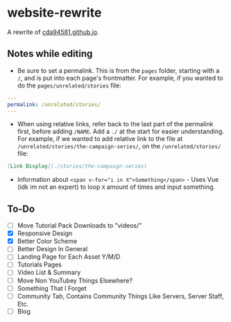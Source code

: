 # website-rewrite
A rewrite of [cda94581.github.io](https://cda94581.github.io).

## Notes while editing
- Be sure to set a permalink. This is from the `pages` folder, starting with a `/`, and is put into each page's frontmatter. For example, if you wanted to do the `pages/unrelated/stories` file:
```yml
---
permalink: /unrelated/stories/
---
```
- When using relative links, refer back to the last part of the permalink first, before adding `/NAME`. Add a `./` at the start for easier understanding. For example, if we wanted to add relative link to the file at `/unrelated/stories/the-campaign-series/`, on the `/unrelated/stories/` file:
```md
[Link Display](./stories/the-campaign-series)
```
- Information about `<span v-for="i in X">Something</span>` - Uses Vue (idk im not an expert) to loop `X` amount of times and input something.

## To-Do
- [ ] Move Tutorial Pack Downloads to "videos/"
- [x] Responsive Design
- [x] Better Color Scheme
- [ ] Better Design In General
- [ ] Landing Page for Each Asset Y/M/D
- [ ] Tutorials Pages
- [ ] Video List & Summary
- [ ] Move Non YouTubey Things Elsewhere?
- [ ] Something That I Forget
- [ ] Community Tab, Contains Community Things Like Servers, Server Staff, Etc.
- [ ] Blog